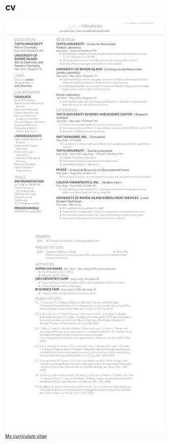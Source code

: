 # cv
![page_1](https://github.com/jmorim/cv/blob/master/images/page_1.png)
![page_2](https://github.com/jmorim/cv/blob/master/images/page_2.png)
[My curriculum vitae](https://github.com/jmorim/cv/blob/master/cv.pdf)
